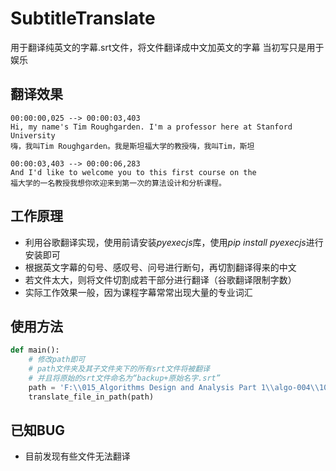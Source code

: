 # SubtitleTranslate
用于翻译纯英文的字幕.srt文件，将文件翻译成中文加英文的字幕
当初写只是用于娱乐

## 翻译效果
    00:00:00,025 --> 00:00:03,403
    Hi, my name's Tim Roughgarden. I'm a professor here at Stanford University
    嗨，我叫Tim Roughgarden。我是斯坦福大学的教授嗨，我叫Tim，斯坦

    00:00:03,403 --> 00:00:06,283
    And I'd like to welcome you to this first course on the
    福大学的一名教授我想你欢迎来到第一次的算法设计和分析课程。

## 工作原理
* 利用谷歌翻译实现，使用前请安装*pyexecjs*库，使用*pip install pyexecjs*进行安装即可
* 根据英文字幕的句号、感叹号、问号进行断句，再切割翻译得来的中文
* 若文件太大，则将文件切割成若干部分进行翻译（谷歌翻译限制字数）
* 实际工作效果一般，因为课程字幕常常出现大量的专业词汇


## 使用方法
```python
def main():
    # 修改path即可
    # path文件夹及其子文件夹下的所有srt文件将被翻译
    # 并且将原始的srt文件命名为“backup+原始名字.srt”
    path = 'F:\\015_Algorithms Design and Analysis Part 1\\algo-004\\10_X._GRAPH_SEARCH_AND_CONNECTIVITY_Week_4'
    translate_file_in_path(path)
```

## 已知BUG
* 目前发现有些文件无法翻译
